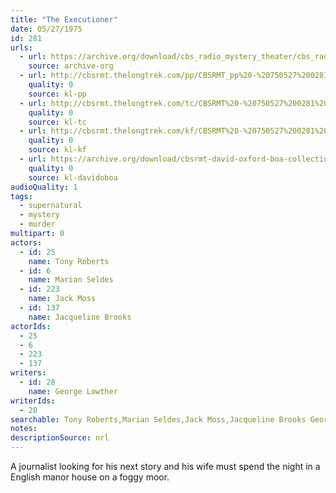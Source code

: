 ```yaml
---
title: "The Executioner"
date: 05/27/1975
id: 281
urls: 
  - url: https://archive.org/download/cbs_radio_mystery_theater/cbs_radio_mystery_theater-0251-0300.zip/cbs_radio_mystery_theater-0251-0300%2Fcbsrmt_0281_the_executioner.mp3
    source: archive-org
  - url: http://cbsrmt.thelongtrek.com/pp/CBSRMT_pp%20-%20750527%200281%20The%20Executioner.mp3
    quality: 0
    source: kl-pp
  - url: http://cbsrmt.thelongtrek.com/tc/CBSRMT%20-%20750527%200281%20The%20Executioner_tc.mp3
    quality: 0
    source: kl-tc
  - url: http://cbsrmt.thelongtrek.com/kf/CBSRMT%20-%20750527%200281%20The%20Executioner_kf.mp3
    quality: 0
    source: kl-kf
  - url: https://archive.org/download/cbsrmt-david-oxford-boa-collection/CBSRMT-750527-0281-The-Executioner-(64-44)_kf-{BoA}.mp3
    quality: 0
    source: kl-davidoboa
audioQuality: 1
tags: 
  - supernatural
  - mystery
  - murder
multipart: 0
actors:  
  - id: 25
    name: Tony Roberts  
  - id: 6
    name: Marian Seldes  
  - id: 223
    name: Jack Moss  
  - id: 137
    name: Jacqueline Brooks
actorIds:  
  - 25  
  - 6  
  - 223  
  - 137
writers:  
  - id: 28
    name: George Lowther
writerIds:  
  - 28
searchable: Tony Roberts,Marian Seldes,Jack Moss,Jacqueline Brooks George Lowther
notes: 
descriptionSource: nrl
---
```

A journalist looking for his next story and his wife must spend the night in a English manor house on a foggy moor.